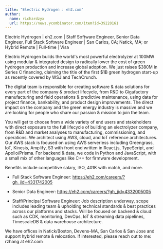 ```yaml
---
title: "Electric Hydrogen : eh2.com"
author:
  name: richardzyx
  url: https://news.ycombinator.com/item?id=39220161
---
```

Electric Hydrogen | eh2.com | Staff Software Engineer, Senior Data Engineer, Full Stack Software Engineer | San Carlos, CA; Natick, MA; or Hybrid Remote | Full-time | Visa

Electric Hydrogen builds the world&#x27;s most powerful electrolyzer at 100MW using modular &amp; integrated design to radically lower the cost of green hydrogen production and increase global adoption. We just raises $380M in Series C financing, claiming the title of the first $1B green hydrogen start-up as recently covered by WSJ and TechCrunch.

The digital team is responsible for creating software &amp; data solutions for every part of the company &amp; product lifecycle, from R&amp;D to Gigafactory manufacturing and field operations &amp; predictive maintenance, using data for project finance, bankability, and product design improvements. The direct impact on the company and the green energy industry is massive and we are looking for people who share our passion &amp; mission to join the team.

You will get to choose from a wide variety of end users and stakeholders with direct exposure to the full lifecycle of building an electrolyzer company, from R&amp;D and market analyses to manufacturing, commissioning, and operations. We architect using AWS, cloud, and IoT reference architectures. Our AWS stack is focused on using AWS serverless including Greengrass, IoT, Kinesis, Amplify, S3 with front end written in React.js, TypeScript, and Apollo&#x2F;Prisma. For backend &amp; data, we code in Python and JavaScript, with a small mix of other languages like C++ for firmware development.

Benefits include competitive salary, ISO, 401K with match, and more.

- Full Stack Software Engineer: <a href="https:&#x2F;&#x2F;eh2.com&#x2F;careers&#x2F;?gh_jid=4331742005" rel="nofollow">https:&#x2F;&#x2F;eh2.com&#x2F;careers&#x2F;?gh_jid=4331742005</a>

- Senior Data Engineer: <a href="https:&#x2F;&#x2F;eh2.com&#x2F;careers&#x2F;?gh_jid=4332005005" rel="nofollow">https:&#x2F;&#x2F;eh2.com&#x2F;careers&#x2F;?gh_jid=4332005005</a>

- Staff&#x2F;Principal Software Engineer: Job description underway, scope includes leading team &amp; upholding technical standards &amp; best practices across our platforms and stacks. Will be focused on backend &amp; cloud such as CDK, monitoring, DevOps, IoT &amp; streaming data pipelines, TimescaleDB &amp; data warehouse architecture.

We have offices in Natick&#x2F;Boston, Devens-MA, San Carlos &amp; San Jose and support hybrid remote &amp; relocation. If interested, please reach out to me: rzhang at eh2.com
